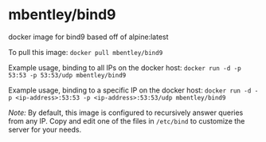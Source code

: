 mbentley/bind9
==============

docker image for bind9
based off of alpine:latest

To pull this image:
`docker pull mbentley/bind9`

Example usage, binding to all IPs on the docker host:
`docker run -d -p 53:53 -p 53:53/udp mbentley/bind9`

Example usage, binding to a specific IP on the docker host:
`docker run -d -p <ip-address>:53:53 -p <ip-address>:53:53/udp mbentley/bind9`

*Note:* By default, this image is configured to recursively answer queries from any IP.  Copy and edit one of the files in `/etc/bind` to customize the server for your needs.
